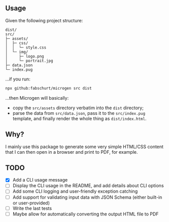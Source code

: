 ## Usage

Given the following project structure:

```
dist/
src/
├─ assets/
│  ├─ css/
│  │  └─ style.css
│  └─ img/
│     ├─ logo.png
│     └─ portrait.jpg
├─ data.json
└─ index.pug
```

…if you run:

```sh
npx github:fabschurt/microgen src dist
```

…then Microgen will basically:

* copy the `src/assets` directory verbatim into the `dist` directory;
* parse the data from `src/data.json`, pass it to the `src/index.pug` template,
and finally render the whole thing as `dist/index.html`.

## Why?

I mainly use this package to generate some very simple HTML/CSS content that I
can then open in a browser and print to PDF, for example.

## TODO

- [x] Add a CLI usage message
- [ ] Display the CLI usage in the README, and add details about CLI options
- [ ] Add some CLI logging and user-friendly exception catching
- [ ] Add support for validating input data with JSON Schema (either built-in
or user-provided)
- [ ] Write the last tests
- [ ] Maybe allow for automatically converting the output HTML file to PDF
